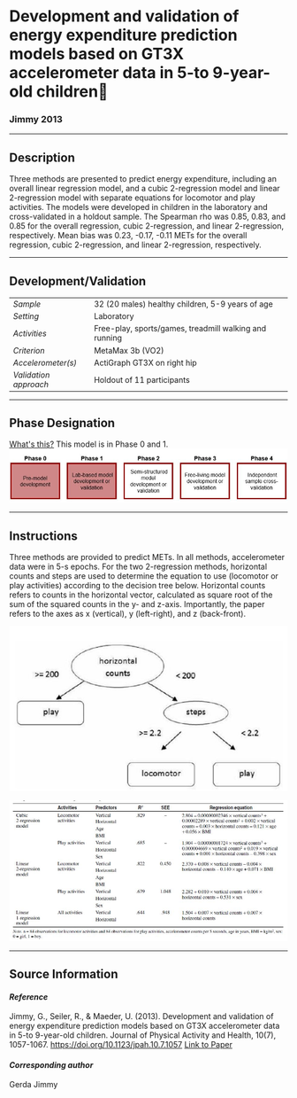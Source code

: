 # Development and validation of energy expenditure prediction models based on GT3X accelerometer data in 5-to 9-year-old children
### Jimmy 2013
---

## Description
Three methods are presented to predict energy expenditure, including an overall linear regression model, and a cubic 2-regression model and linear 2-regression model with separate equations for locomotor and play activities. The models were developed in children in the laboratory and cross-validated in a holdout sample. The Spearman rho was 0.85, 0.83, and 0.85 for the overall regression, cubic 2-regression, and linear 2-regression, respectively. Mean bias was 0.23, -0.17, -0.11 METs for the overall regression, cubic 2-regression, and linear 2-regression, respectively.



---

## Development/Validation

|  |  |
| ------------- | ------------- |
| *Sample*  |32 (20 males) healthy children, 5-9 years of age |
| *Setting*  |Laboratory |
| *Activities*  |Free-play, sports/games, treadmill walking and running   |
| *Criterion* |MetaMax 3b (VO2)   |
| *Accelerometer(s)* |ActiGraph GT3X on right hip   |
| *Validation approach* |Holdout of 11 participants   |


---
## Phase Designation
[What's this?](https://github.com/clevengerkimberly/AccelerometerRepository/blob/a76916ebe2a6002b20cdc6ef39c889d62ce9d6ae/phase%20_images/phase.md)
This model is in Phase 0 and 1.
![image](https://github.com/clevengerkimberly/AccelerometerRepository/blob/main/phase%20_images/Phase01.JPG)

---
## Instructions
Three methods are provided to predict METs. In all methods, accelerometer data were in 5-s epochs. For the two 2-regression methods, horizontal counts and steps are used to determine the equation to use (locomotor or play activities) according to the decision tree below. Horizontal counts refers to counts in the horizontal vector, calculated as square root of the sum of the squared counts in the y- and z-axis. Importantly, the paper refers to the axes as x (vertical), y (left-right), and z (back-front).

![image](https://github.com/clevengerkimberly/AccelerometerRepository/blob/main/Jimmy2013/Jimmyclass.JPG)

![image](https://github.com/clevengerkimberly/AccelerometerRepository/blob/main/Jimmy2013/Jiimy.JPG)


---
## Source Information
#### *Reference*
Jimmy, G., Seiler, R., & Maeder, U. (2013). Development and validation of energy expenditure prediction models based on GT3X accelerometer data in 5-to 9-year-old children. Journal of Physical Activity and Health, 10(7), 1057-1067. https://doi.org/10.1123/jpah.10.7.1057 [Link to Paper](https://github.com/clevengerkimberly/AccelerometerRepository/blob/main/Jimmy2013/Jimmy2013.pdf)


#### *Corresponding author*
Gerda Jimmy
